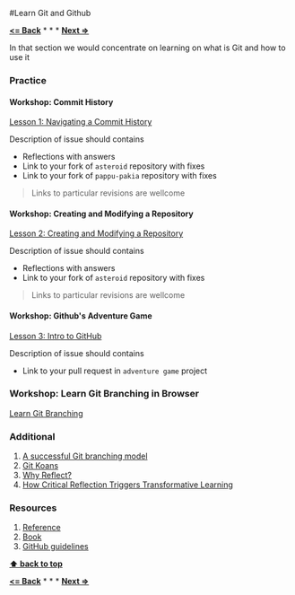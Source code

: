 #Learn Git and Github

**[<= Back](../04-tools-for-development/tools-for-development.md)**		*	*	*	**[Next =>](../04-tools-for-development/tools-for-development.md)**

In that section we would concentrate on learning on what is Git and how to use it

### Practice

#### Workshop: Commit History

[Lesson 1: Navigating a Commit History](https://www.udacity.com/course/viewer#!/c-ud775/l-2980038599/m-2960778925)

Description of issue should contains
 
* Reflections with answers 
* Link to your fork of `asteroid` repository with fixes
* Link to your fork of `pappu-pakia` repository with fixes

>Links to particular revisions are wellcome


#### Workshop: Creating and Modifying a Repository

[Lesson 2: Creating and Modifying a Repository](https://www.udacity.com/course/viewer#!/c-ud775/l-2969618657/m-2960548760)

Description of issue should contains

* Reflections with answers 
* Link to your fork of `asteroid` repository with fixes

>Links to particular revisions are wellcome

#### Workshop: Github's Adventure Game 

[Lesson 3: Intro to GitHub](https://www.udacity.com/course/viewer#!/c-ud775/l-3105028581/m-3089888671)

Description of issue should contains

* Link to your pull request in `adventure game` project

### Workshop: Learn Git Branching in Browser

[Learn Git Branching](http://pcottle.github.io/learnGitBranching)


### Additional

1. [A successful Git branching model](http://nvie.com/posts/a-successful-git-branching-model/)
1. [Git Koans](http://stevelosh.com/blog/2013/04/git-koans/)
1. [Why Reflect?](https://sites.google.com/site/reflection4learning/why-reflect)
1. [How Critical Reflection Triggers Transformative Learning](http://184.182.233.150/rid=1LW06D9V6-26428MK-1Z64/Mezirow's%20chapter,%20How%20Critical%20Refletion%20Triggers%20TL.pdf)


### Resources

1. [Reference](http://git-scm.com/docs)
1. [Book](http://git-scm.com/book)
1. [GitHub guidelines](https://guides.github.com/)

**[⬆ back to top](#learn-git-and-github)**

**[<= Back](learning-principles.md)**		*	*	*	**[Next =>](tools-for-development.md)**

